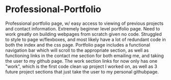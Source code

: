 # Professional-Portfolio
Professional portfolio page, w/ easy access to viewing of previous projects and contact information.
Extremely beginner level portfolio page. Need to work greatly on building webpages from scratch given no code. Struggled to style to page w/flexboxes, and most likely have a lot of redundant code in both the index and the css page. Portfolio page includes a functional navigation bar which will scroll to the appropriate section, as well as functioning links in the contact me section for both emailing me, and taking the user to my github page. The work section links for now only has one "work", which is the first code clean up project I worked on, as well as 3 future project sections that just take the user to my personal githubpage.
